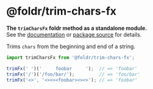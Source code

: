 # @foldr/trim-chars-fx

**The `trimCharsFx` foldr method as a standalone module.**    
See the [documentation](http://foldr.com/0.0.0/trim-chars-fx) or [package source](https:/github.com/CloudVessel/foldr/blob/master/packages/categories/trim-chars-fx/src/index.js) for details.

Trims `chars` from the beginning and end of a string.

```js
import trimCharsFx from '@foldr/trim-chars-fx';

trimFx(' ')('     foobar     ');  // => 'foobar'
trimFx('/')('/foo/bar/');         // => 'foo/bar'
trimFx('<>', '<><><foobar><><>'); // => 'foobar'
```
